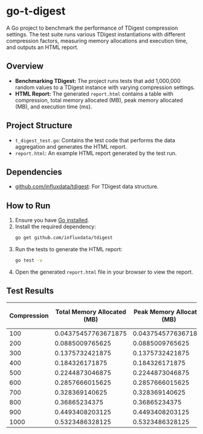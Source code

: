 # go-t-digest

A Go project to benchmark the performance of TDigest compression settings. The test suite runs various TDigest instantiations with different compression factors, measuring memory allocations and execution time, and outputs an HTML report.

## Overview

- **Benchmarking TDigest:** The project runs tests that add 1,000,000 random values to a TDigest instance with varying compression settings.
- **HTML Report:** The generated `report.html` contains a table with compression, total memory allocated (MB), peak memory allocated (MB), and execution time (ms).

## Project Structure

- `t_digest_test.go`: Contains the test code that performs the data aggregation and generates the HTML report.
- `report.html`: An example HTML report generated by the test run.
  
## Dependencies

- [github.com/influxdata/tdigest](https://github.com/influxdata/tdigest): For TDigest data structure.

## How to Run

1. Ensure you have [Go installed](https://golang.org/dl/).
2. Install the required dependency:
   ```bash
   go get github.com/influxdata/tdigest
   ```
3. Run the tests to generate the HTML report:
   ```bash
   go test -v
   ```
4. Open the generated `report.html` file in your browser to view the report.

## Test Results

| Compression | Total Memory Allocated (MB) | Peak Memory Allocated (MB) | Execution Time (ms) |
|-------------|-----------------------------|----------------------------|---------------------|
| 100         | 0.04375457763671875         | 0.04375457763671875        | 111                 |
| 200         | 0.0885009765625             | 0.0885009765625            | 119                 |
| 300         | 0.1375732421875             | 0.1375732421875            | 123                 |
| 400         | 0.184326171875              | 0.184326171875             | 117                 |
| 500         | 0.2244873046875             | 0.2244873046875            | 132                 |
| 600         | 0.2857666015625             | 0.2857666015625            | 135                 |
| 700         | 0.328369140625              | 0.328369140625             | 132                 |
| 800         | 0.36865234375               | 0.36865234375              | 134                 |
| 900         | 0.4493408203125             | 0.4493408203125            | 137                 |
| 1000        | 0.5323486328125             | 0.5323486328125            | 135                 |

